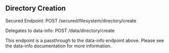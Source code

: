 Directory Creation
------------------
Secured Endpoint: POST /secured/filesystem/directory/create

Delegates to data-info: POST /data/directory/create

This endpoint is a passthrough to the data-info endpoint above.
Please see the data-info documentation for more information.

